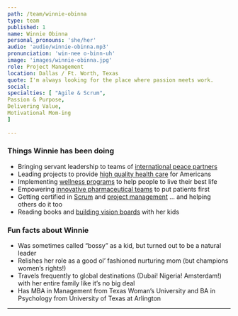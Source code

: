 ```yaml
---
path: /team/winnie-obinna
type: team
published: 1
name: Winnie Obinna
personal_pronouns: 'she/her'
audio: 'audio/winnie-obinna.mp3'
pronunciation: 'win-nee o-binn-uh'
image: 'images/winnie-obinna.jpg'
role: Project Management
location: Dallas / Ft. Worth, Texas
quote: I'm always looking for the place where passion meets work.
social: 
specialties: [ "Agile & Scrum",
Passion & Purpose,
Delivering Value,
Motivational Mom-ing
]
  
---
```


### Things Winnie has been doing
* Bringing servant leadership to teams of [international peace partners](https://civicactions.com/case-study/globalnet)
* Leading projects to provide [high quality health care](https://www.bcbs.com/about-us) for Americans
* Implementing [wellness programs](https://cvshealth.com/) to help people to live their best life
* Empowering [innovative pharmaceutical teams](http://www.alixarx.com/why-we-are-different/) to put patients first
* Getting certified in [Scrum](https://www.scrumstudy.com/) and [project management](https://www.pmi.org/) … and helping others do it too
* Reading books and [building vision boards](https://drive.google.com/a/civicactions.com/file/d/1LIOl2ymXMo6VaXljGU-XNIQ-vSN5dBQB/view?usp=sharing) with her kids

### Fun facts about Winnie
* Was sometimes called “bossy” as a kid, but turned out to be a natural leader
* Relishes her role as a good ol’ fashioned nurturing mom (but champions women’s rights!)
* Travels frequently to global destinations (Dubai! Nigeria! Amsterdam!) with her entire family like it’s no big deal 
* Has MBA in Management from Texas Woman’s University and BA in Psychology from University of Texas at Arlington

-----------------------------------
